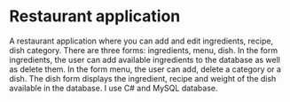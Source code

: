 # Restaurant application
A restaurant application where you can add and edit ingredients, recipe, dish category.
There are three forms: ingredients, menu, dish.
In the form ingredients, the user can add available ingredients to the database as well as delete them.
In the form menu, the user can add, delete a category or a dish.
The dish form displays the ingredient, recipe and weight of the dish available in the database.
I use C# and MySQL database.
